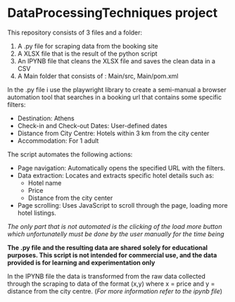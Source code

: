 # DataProcessingTechniques project 
This repository consists of 3 files and a folder:
1. A .py file for scraping data from the booking site
2. A XLSX file that is the result of the python script
3. An IPYNB file that cleans the XLSX file and saves the clean data in a CSV
4. A Main folder that consists of :
   Main/src, Main/pom.xml

In the .py file i use the playwright library to create a semi-manual a browser automation tool that searches in a booking url that contains some specific filters:
* Destination: Athens
* Check-in and Check-out Dates: User-defined dates
* Distance from City Centre: Hotels within 3 km from the city center
* Accommodation: For 1 adult

The script automates the following actions:

* Page navigation: Automatically opens the specified URL with the filters.
* Data extraction: Locates and extracts specific hotel details such as:
  * Hotel name
  * Price
  * Distance from the city center
* Page scrolling: Uses JavaScript to scroll through the page, loading more hotel listings.

*The only part that is not automated is the clicking of the load more button which unfortunatelly must be done by the user manually for the time being*

**The .py file and the resulting data are shared solely for educational purposes. This script is not intended for commercial use, and the data provided is for learning and experimentation only**

In the IPYNB file the data is transformed from the raw data collected through the scraping to data of the format (x,y) where x = price and y = distance from the city centre.
(*For more information refer to the ipynb file*)
